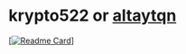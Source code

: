 # krypto522 or [altaytqn](https://sevncore.net)

[[![Readme Card](https://github-readme-stats.vercel.app/api/pin/?username=altaytqn&repo=github-readme-stats)](https://github.com/altaytqn/github-readme-stats)]
